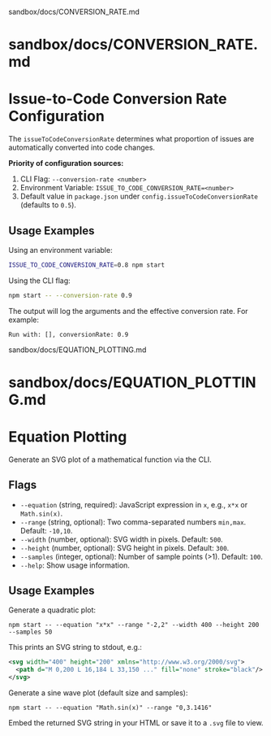 sandbox/docs/CONVERSION_RATE.md
# sandbox/docs/CONVERSION_RATE.md
# Issue-to-Code Conversion Rate Configuration

The `issueToCodeConversionRate` determines what proportion of issues are automatically converted into code changes.

**Priority of configuration sources:**

1. CLI Flag: `--conversion-rate <number>`
2. Environment Variable: `ISSUE_TO_CODE_CONVERSION_RATE=<number>`
3. Default value in `package.json` under `config.issueToCodeConversionRate` (defaults to `0.5`).

## Usage Examples

Using an environment variable:
```bash
ISSUE_TO_CODE_CONVERSION_RATE=0.8 npm start
```

Using the CLI flag:
```bash
npm start -- --conversion-rate 0.9
```

The output will log the arguments and the effective conversion rate. For example:

```
Run with: [], conversionRate: 0.9
```
sandbox/docs/EQUATION_PLOTTING.md
# sandbox/docs/EQUATION_PLOTTING.md
# Equation Plotting

Generate an SVG plot of a mathematical function via the CLI.

## Flags

- `--equation` (string, required): JavaScript expression in `x`, e.g., `x*x` or `Math.sin(x)`.
- `--range` (string, optional): Two comma-separated numbers `min,max`. Default: `-10,10`.
- `--width` (number, optional): SVG width in pixels. Default: `500`.
- `--height` (number, optional): SVG height in pixels. Default: `300`.
- `--samples` (integer, optional): Number of sample points (>1). Default: `100`.
- `--help`: Show usage information.

## Usage Examples

Generate a quadratic plot:
```
npm start -- --equation "x*x" --range "-2,2" --width 400 --height 200 --samples 50
```
This prints an SVG string to stdout, e.g.:

```svg
<svg width="400" height="200" xmlns="http://www.w3.org/2000/svg">
  <path d="M 0,200 L 16,184 L 33,150 ..." fill="none" stroke="black"/>
</svg>
```

Generate a sine wave plot (default size and samples):
```
npm start -- --equation "Math.sin(x)" --range "0,3.1416"
```

Embed the returned SVG string in your HTML or save it to a `.svg` file to view.
